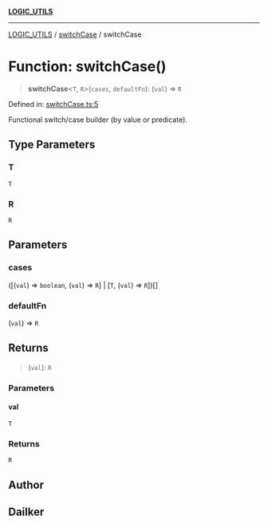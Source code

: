 [**LOGIC_UTILS**](../../README.md)

***

[LOGIC_UTILS](../../README.md) / [switchCase](../README.md) / switchCase

# Function: switchCase()

> **switchCase**\<`T`, `R`\>(`cases`, `defaultFn`): (`val`) => `R`

Defined in: [switchCase.ts:5](https://github.com/dailker/everyutil/blob/9b590f3b464c4883aa51a0e840c616072d918dc8/src/logic/switchCase.ts#L5)

Functional switch/case builder (by value or predicate).

## Type Parameters

### T

`T`

### R

`R`

## Parameters

### cases

(\[(`val`) => `boolean`, (`val`) => `R`\] \| \[`T`, (`val`) => `R`\])[]

### defaultFn

(`val`) => `R`

## Returns

> (`val`): `R`

### Parameters

#### val

`T`

### Returns

`R`

## Author

## Dailker
